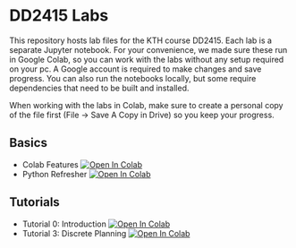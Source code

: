 # DD2415 Labs

This repository hosts lab files for the KTH course DD2415. Each lab is a separate Jupyter notebook. For your convenience, we made sure these run in Google Colab, so you can work with the labs without any setup required on your pc. A Google account is required to make changes and save progress. You can also run the notebooks locally, but some require dependencies that need to be built and installed.

When working with the labs in Colab, make sure to create a personal copy of the file first (File -> Save A Copy in Drive) so you keep your progress.

## Basics

- Colab Features [![Open In Colab](https://colab.research.google.com/assets/colab-badge.svg)](https://colab.research.google.com/notebooks/basic_features_overview.ipynb)
- Python Refresher [![Open In Colab](https://colab.research.google.com/assets/colab-badge.svg)](https://colab.research.google.com/github/cs231n/cs231n.github.io/blob/master/python-colab.ipynb)

## Tutorials
- Tutorial 0: Introduction [![Open In Colab](https://colab.research.google.com/assets/colab-badge.svg)](https://colab.research.google.com/github/KTH-RPL-Planiacs/DD2415_labs/blob/main/tut3_discrete_planning_public.ipynb)
- Tutorial 3: Discrete Planning [![Open In Colab](https://colab.research.google.com/assets/colab-badge.svg)](https://colab.research.google.com/github/KTH-RPL-Planiacs/DD2415_labs/blob/main/tut0_introduction.ipynb)
